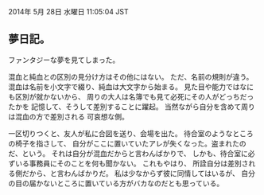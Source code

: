 2014年  5月 28日 水曜日 11:05:04 JST

夢日記。
---

ファンタジーな夢を見てしまった。

混血と純血との区別の見分け方はその他にはない。
ただ、名前の規則が違う。
混血は名前を小文字で綴り、純血は大文字から始まる。
見た目や能力ではなにも区別が就かないから、
周りの大人は名簿でも見て必死にその人がどっちだったかを
記憶して、そうして差別することに躍起。
当然ながら自分を含めて周りは混血の方で差別される
可哀想な側。

一区切りつくと、友人が私に合図を送り、会場を出た。
待合室のようなところの椅子を指さして、
自分がここに置いていたアレが失くなった。盗まれたのだ、という。
それは自分が混血だからと言わんばかりで、
しかも、待合室に必ずいる事務員にそのことを何も聞かない。
これもやはり、
所詮自分は差別される側だから、と言わんばかりだ。
私は少なからず彼に同情してはいるが、
自分の目の届かないところに置いている方がバカなのだとも思っている。

